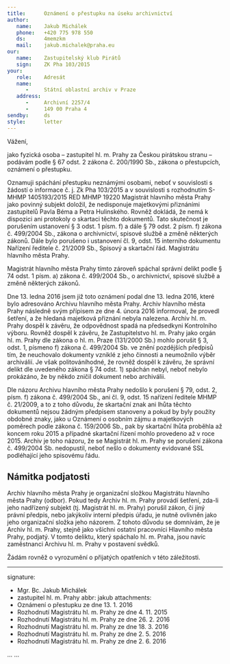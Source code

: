 ```yaml
---
title:      Oznámení o přestupku na úseku archivnictví
author:
   name:    Jakub Michálek
   phone:   +420 775 978 550
   ds:      4memzkm
   mail:    jakub.michalek@praha.eu
our:
   name:    Zastupitelský klub Pirátů
   sign:    ZK Pha 103/2015
your:
   role:    Adresát
   name:    
      -     Státní oblastní archiv v Praze
   address:
      -     Archivní 2257/4
      -     149 00 Praha 4
sendby:     ds
style:      letter
---
```


Vážení,

jako fyzická osoba – zastupitel hl. m. Prahy za Českou pirátskou stranu – podávám podle § 67 odst. 2 zákona č. 200/1990 Sb., zákona o přestupcích, oznámení o přestupku. 

Oznamuji spáchání přestupku neznámými osobami, neboť v souvislosti s žádostí o informace č. j. Zk Pha 103/2015 a v souvislosti s rozhodnutím S-MHMP 1405193/2015 RED MHMP 19220 Magistrát hlavního města Prahy jako povinný subjekt doložil, že nedisponuje majetkovými přiznáními zastupitelů Pavla Béma a Petra Hulinského. Rovněž dokládá, že nemá k dispozici ani protokoly o skartaci těchto dokumentů. Tato skutečnost je porušením ustanovení § 3 odst. 1 písm. f) a dále § 79 odst. 2 písm. f) zákona č. 499/2004 Sb., zákona o archivnictví, spisové službě a změně některých zákonů. Dále bylo porušeno i ustanovení čl. 9, odst. 15 interního dokumentu Nařízení ředitele č. 21/2009 Sb., Spisový a skartační řád. Magistrátu hlavního města Prahy. 

Magistrát hlavního města Prahy tímto zároveň spáchal správní delikt podle § 74 odst. 1 písm. a) zákona č. 499/2004 Sb., o archivnictví, spisové službě a změně některých zákonů.

Dne 13. ledna 2016 jsem již toto oznámení podal dne 13. ledna 2016, které bylo adresováno Archivu hlavního města Prahy. Archiv hlavního města Prahy následně svým přípisem ze dne 4. února 2016 informoval, že provedl šetření, a že hledaná majetková přiznání nebyla nalezena. Archiv hl. m. Prahy dospěl k závěru, že odpovědnost spadá na předsedkyni Kontrolního výboru. Rovněž dospěl k závěru, že Zastupitelstvo hl. m. Prahy jako orgán hl. m. Prahy dle zákona o hl. m. Praze (131/2000 Sb.) mohlo porušit § 3, odst. 1, písmeno f) zákona č. 499/2004 Sb. ve znění pozdějších předpisů tím, že neuchovalo dokumenty vzniklé z jeho činnosti a neumožnilo
výběr archiválií. Je však politováníhodné, že rovněž dospěl k závěru, že správní delikt dle uvedeného zákona § 74 odst. 1) spáchán nebyl, neboť nebylo prokázáno, že by někdo zničil dokument nebo archiválii. 

Dle názoru Archivu hlavního města Prahy nedošlo k porušení § 79, odst. 2, písm. f) zákona č. 499/2004 Sb., ani čl. 9, odst. 15
nařízení ředitele MHMP č. 21/2009, a to z toho důvodu, že skartační znak ani lhůta těchto dokumentů nejsou žádným předpisem stanoveny a pokud by byly použity obdobné znaky, jako u Oznámení o osobním zájmu a majetkových poměrech podle zákona č. 159/2006 Sb., pak by
skartační lhůta proběhla až koncem roku 2015 a případné skartační řízení mohlo provedeno až v roce 2015. Archiv je toho názoru, že se Magistrát hl. m. Prahy se porušení zákona č. 499/2004 Sb. nedopustil, neboť nešlo o dokumenty evidované SSL podléhající jeho spisovému řádu. 

## Námitka podjatosti

Archiv hlavního města Prahy je organizační složkou Magistrátu hlavního města Prahy (odbor). Pokud tedy Archiv hl. m. Prahy provádí šetření, zda-li jeho nadřízený subjekt (tj. Magistrát hl. m. Prahy) porušil zákon, či jiný právní předpis, nebo jakýkoliv interní předpis úřadu, je nutně ovlivněn jako jeho organizační složka jeho názorem. Z tohoto důvodu se domnívám, že je Archiv hl. m. Prahy, stejně jako všichni ostatní pracovníci Hlavního města Prahy, podjatý. V tomto deliktu, který spáchalo hl. m. Praha, jsou navíc zaměstnanci Archivu hl. m. Prahy v postavení svědků. 

Žádám rovněž o vyrozumění o přijatých opatřeních v této záležitosti.

---
signature:
  - Mgr. Bc. Jakub Michálek
  - zastupitel hl. m. Prahy
abbr:       jakub
attachments:
  - Oznámení o přestupku ze dne 13. 1. 2016
  - Rozhodnutí Magistrátu hl. m. Prahy ze dne 4. 11. 2015
  - Rozhodnutí Magistrátu hl. m. Prahy ze dne 26. 2. 2016
  - Rozhodnutí Magistrátu hl. m. Prahy ze dne 18. 3. 2016
  - Rozhodnutí Magistrátu hl. m. Prahy ze dne  2. 5. 2016
  - Rozhodnutí Magistrátu hl. m. Prahy ze dne  2. 6. 2016

...
...
